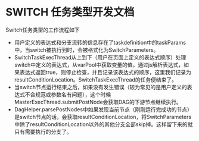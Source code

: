 # SWITCH 任务类型开发文档

Switch任务类型的工作流程如下

* 用户定义的表达式和分支流转的信息存在了taskdefinition中的taskParams中，当switch被执行到时，会被格式化为SwitchParameters。
* SwitchTaskExecThread从上到下（用户在页面上定义的表达式顺序）处理switch中定义的表达式，从varPool中获取变量的值，通过js解析表达式，如果表达式返回true，则停止检查，并且记录该表达式的顺序，这里我们记录为resultConditionLocation。SwitchTaskExecThread的任务便结束了。
* 当switch节点运行结束之后，如果没有发生错误（较为常见的是用户定义的表达式不合规范或参数名有问题），这个时候MasterExecThread.submitPostNode会获取DAG的下游节点继续执行。
* DagHelper.parsePostNodes中如果发现当前节点（刚刚运行完成功的节点）是switch节点的话，会获取resultConditionLocation，将SwitchParameters中除了resultConditionLocation以外的其他分支全部skip掉。这样留下来的就只有需要执行的分支了。
